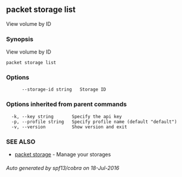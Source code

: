 ## packet storage list

View volume by ID

### Synopsis


View volume by ID

```
packet storage list
```

### Options

```
      --storage-id string   Storage ID
```

### Options inherited from parent commands

```
  -k, --key string       Specify the api key
  -p, --profile string   Specify profile name (default "default")
  -v, --version          Show version and exit
```

### SEE ALSO
* [packet storage](packet_storage.md)	 - Manage your storages

###### Auto generated by spf13/cobra on 18-Jul-2016
